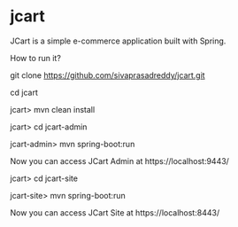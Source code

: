 # jcart
JCart is a simple e-commerce application built with Spring.

How to run it?

git clone https://github.com/sivaprasadreddy/jcart.git

cd jcart

jcart> mvn clean install

jcart> cd jcart-admin

jcart-admin> mvn spring-boot:run

Now you can access JCart Admin at https://localhost:9443/ 


jcart> cd jcart-site

jcart-site> mvn spring-boot:run

Now you can access JCart Site at https://localhost:8443/ 